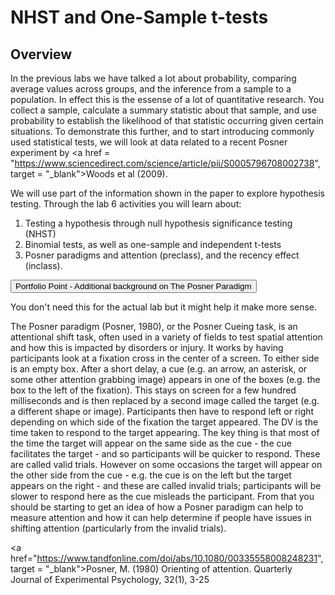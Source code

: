 
# NHST and One-Sample t-tests

## Overview

In the previous labs we have talked a lot about probability, comparing average values across groups, and the inference from a sample to a population. In effect this is the essense of a lot of quantitative research. You  collect a sample, calculate a summary statistic about that sample, and use probability to establish the likelihood of that statistic occurring given certain situations. To demonstrate this further, and to start introducing commonly used statistical tests, we will look at data related to a recent Posner experiment by <a href = "https://www.sciencedirect.com/science/article/pii/S0005796708002738", target = "_blank">Woods et al (2009)</a>.

We will use part of the information shown in the paper to explore hypothesis testing. Through the lab 6 activities you will learn about:

1. Testing a hypothesis through null hypothesis significance testing (NHST)
2. Binomial tests, as well as one-sample and independent t-tests
3. Posner paradigms and attention (preclass), and the recency effect (inclass).


<div class='solution'><button>Portfolio Point - Additional background on The Posner Paradigm</button>


You don't need this for the actual lab but it might help it make more sense. 

The Posner paradigm (Posner, 1980), or the Posner Cueing task, is an attentional shift task, often used in a variety of fields to test spatial attention and how this is impacted by disorders or injury. It works by having participants look at a fixation cross in the center of a screen. To either side is an empty box. After a short delay, a cue (e.g. an arrow, an asterisk, or some other attention grabbing image) appears in one of the boxes (e.g. the box to the left of the fixation). This stays on screen for a few hundred milliseconds and is then replaced by a second image called the target (e.g. a different shape or image). Participants then have to respond left or right depending on which side of the fixation the target appeared. The DV is the time taken to respond to the target appearing. The key thing is that most of the time the target will appear on the same side as the cue - the cue facilitates the target - and so participants will be quicker to respond. These are called valid trials. However on some occasions the target will appear on the other side from the cue - e.g. the cue is on the left but the target appears on the right - and these are called invalid trials; participants will be slower to respond here as the cue misleads the participant. From that you should be starting to get an idea of how a Posner paradigm can help to measure attention and how it can help determine if people have issues in shifting attention (particularly from the invalid trials).

<a href="https://www.tandfonline.com/doi/abs/10.1080/00335558008248231", target = "_blank">Posner, M. (1980) Orienting of attention. Quarterly Journal of Experimental Psychology, 32(1), 3-25</a>
    

</div>

